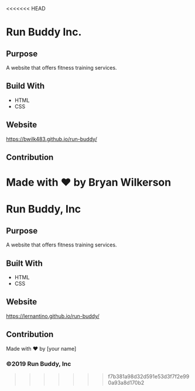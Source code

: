 <<<<<<< HEAD
# Run Buddy Inc.

## Purpose

A website that offers fitness training services.

## Build With

- HTML
- CSS

## Website

https://bwilk483.github.io/run-buddy/

## Contribution

Made with ❤️ by Bryan Wilkerson
=======
# Run Buddy, Inc

## Purpose
A website that offers fitness training services. 

## Built With
* HTML
* CSS

## Website
https://lernantino.github.io/run-buddy/

## Contribution
Made with ❤️ by [your name]

### ©️2019 Run Buddy, Inc 
>>>>>>> f7b381a98d32d591e53d3f7f2e990a93a8d170b2
